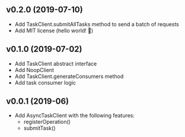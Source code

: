 ## v0.2.0 (2019-07-10)

* Add TaskClient.submitAllTasks method to send a batch of requests
* Add MIT license (hello world! 👋)

## v0.1.0 (2019-07-02)

* Add TaskClient abstract interface
* Add NoopClient
* Add TaskClient.generateConsumers method
* Add task consumer logic

## v0.0.1 (2019-06)

* Add AsyncTaskClient with the following features:
  * registerOperation()
  * submitTask()
